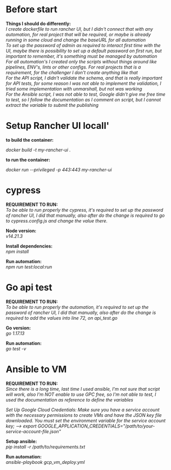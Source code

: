 # Before start

**Things I should do differently:**<br>
_I create dockerfile to run rancher UI, but I didn't connect that with any automation, for real project that will be required, or maybe is already running in some cloud and change the baseURL for all automation_<br>
_To set up the password of admin as required to interact first time with the UI, maybe there is possibility to set up a default password on first run, but important to remember, it's something must be managed by automation_<br>
_For all automation's I created only the scripts without things around like pipelines, ENV's, lints or other configs. For real projects that is a requirement, for the challenger I don't create anything like that_<br>
_For the API script, I didn't validate the schema, and that is really important for API tests, for some reason I was not able to implement the validation, I tried some implementation with unmarshall, but not was working_<br>
_For the Ansible script, I was not able to test, Google didn't give me free time to test, so I follow the documentation as I comment on script, but I cannot extract the variable to submit the publishing_<br>

# Setup Rancher UI locall'

**to build the container:**<br>

_docker build -t my-rancher-ui ._<br>

**to run the container:**<br>

_docker run --privileged -p 443:443 my-rancher-ui_<br>

# cypress

**REQUIREMENT TO RUN:**<br>
_To be able to run properly the cypress, it's required to set up the password of rancher UI, I did that manually, also after do the change is required to go to cypress.config.js and change the value there._<br>

**Node version:**<br>
_v14.21.3_<br>

**Install dependencies:**<br>
_npm install_<br>

**Run automation:**<br>
_npm run test:local:run_<br>

# Go api test

**REQUIREMENT TO RUN:**<br>
_To be able to run properly the automation, it's required to set up the password of rancher UI, I did that manually, also after do the change is required to add the values into line 72, on api_test.go_<br>

**Go version:**<br>
_go 1.17.13_<br>

**Run automation:**<br>
_go test -v_<br>

# Ansible to VM

**REQUIREMENT TO RUN:**<br>
_Since there is a long time, last time I used ansible, I'm not sure that script will work, also I'm NOT enable to use GPC free, so I'm not able to test, I used the documentation as reference to define the variables_<br>

_Set Up Google Cloud Credentials: Make sure you have a service account with the necessary permissions to create VMs and have the JSON key file downloaded. You must set the environment variable for the service account key; --> export GOOGLE_APPLICATION_CREDENTIALS="/path/to/your-service-account-file.json"_<br>

**Setup ansible:**<br>
_pip install -r /path/to/requirements.txt_<br>

**Run automation:**<br>
_ansible-playbook gcp_vm_deploy.yml_<br>
